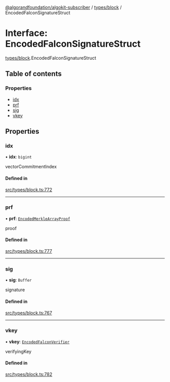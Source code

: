 [@algorandfoundation/algokit-subscriber](../README.md) / [types/block](../modules/types_block.md) / EncodedFalconSignatureStruct

# Interface: EncodedFalconSignatureStruct

[types/block](../modules/types_block.md).EncodedFalconSignatureStruct

## Table of contents

### Properties

- [idx](types_block.EncodedFalconSignatureStruct.md#idx)
- [prf](types_block.EncodedFalconSignatureStruct.md#prf)
- [sig](types_block.EncodedFalconSignatureStruct.md#sig)
- [vkey](types_block.EncodedFalconSignatureStruct.md#vkey)

## Properties

### idx

• **idx**: `bigint`

vectorCommitmentIndex

#### Defined in

[src/types/block.ts:772](https://github.com/algorandfoundation/algokit-subscriber-ts/blob/main/src/types/block.ts#L772)

___

### prf

• **prf**: [`EncodedMerkleArrayProof`](types_block.EncodedMerkleArrayProof.md)

proof

#### Defined in

[src/types/block.ts:777](https://github.com/algorandfoundation/algokit-subscriber-ts/blob/main/src/types/block.ts#L777)

___

### sig

• **sig**: `Buffer`

signature

#### Defined in

[src/types/block.ts:767](https://github.com/algorandfoundation/algokit-subscriber-ts/blob/main/src/types/block.ts#L767)

___

### vkey

• **vkey**: [`EncodedFalconVerifier`](types_block.EncodedFalconVerifier.md)

verifyingKey

#### Defined in

[src/types/block.ts:782](https://github.com/algorandfoundation/algokit-subscriber-ts/blob/main/src/types/block.ts#L782)
